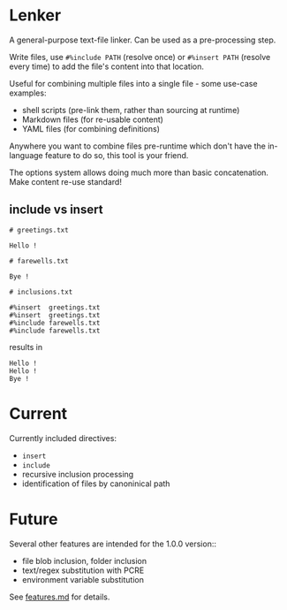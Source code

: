 # Lenker

A general-purpose text-file linker. Can be used as a pre-processing step.

Write files, use `#%include PATH` (resolve once) or `#%insert PATH` (resolve every time) to add the file's content into that location.

Useful for combining multiple files into a single file - some use-case examples:

* shell scripts (pre-link them, rather than sourcing at runtime)
* Markdown files (for re-usable content)
* YAML files (for combining definitions)

Anywhere you want to combine files pre-runtime which don't have the in-language feature to do so, this tool is your friend.

The options system allows doing much more than basic concatenation. Make content re-use standard!


## include vs insert

```
# greetings.txt

Hello !
```

```
# farewells.txt

Bye !
```

```
# inclusions.txt

#%insert  greetings.txt
#%insert  greetings.txt
#%include farewells.txt
#%include farewells.txt
```

results in

```
Hello !
Hello !
Bye !
```

# Current

Currently included directives:

* `insert`
* `include`
* recursive inclusion processing
* identification of files by canoninical path

# Future

Several other features are intended for the 1.0.0 version::

* file blob inclusion, folder inclusion
* text/regex substitution with PCRE
* environment variable substitution

See [features.md](./features.md) for details.

